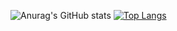 ![Anurag's GitHub stats](https://github-readme-stats.vercel.app/api?username=wisewizardofthestars&show_icons=true&theme=tokyonight)
[![Top Langs](https://github-readme-stats-wisewizardofthestars.vercel.app/api/top-langs/?username=wisewizardofthestars&theme=tokyonight&layout=compact&hide=cmake,html,&langs_count=9,c%2B%2B)](https://github.com/anuraghazra/github-readme-stats)
